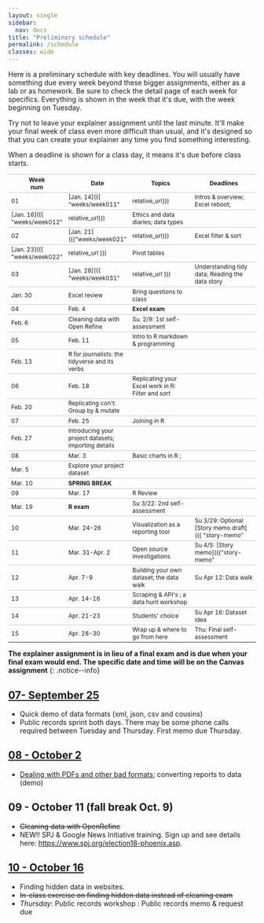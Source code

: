 ```yaml
---
layout: single
sidebar:
  nav: docs
title: "Preliminary schedule"
permalink: /schedule
classes: wide
---
```


<style type="text/css">
table {
  border-collapse: collapse;
  font-size: .85em;
}
th, tr {
  border-top:1px solid #c6cbd1;
}
th:nth-of-type(1) {
  width: 10%;
}
th:nth-of-type(2) {
  width: 20%;
}
th:nth-of-type(3) {
  width: 35%;
}
th:nth-of-type(4) {
  width: 35%;
}
/*
tbody tr:nth-of-type(odd){
  background-color: whitesmoke;
}
tbody tr:nth-of-type(odd) td {
  border-top: 1px solid lightgrey;
}
*/
</style>


Here is a preliminary schedule with key deadlines. You will usually have something due every week beyond these bigger assignments, either as a lab or as homework. Be sure to check the detail page of each week for specifics. Everything is shown in the week that it's due, with the week beginning on Tuesday.

Try not to leave your explainer assignment until the last minute. It'll make your final week of class even more difficult than usual, and it's designed so that you can create your explainer any time you find something interesting.

When a deadline is shown for a class day, it means it's due before class starts.

Week<br>num | Date| Topics | Deadlines
--- | ----------- | ---- | ---
01 | [Jan. 14]({{ "weeks/week011" | relative_url}}) | Intros & overview; Excel reboot; | Tu: [Survey](https://forms.gle/JKeTkXzCE7zUqFDG6) <br> Fr: Integrity pledge
 | [Jan. 16]({{ "weeks/week012" | relative_url}}) | Ethics and data diaries; data types |
02 | [Jan. 21]({{"weeks/week021" | relative_url}})  | Excel filter & sort |
 | [Jan. 23]({{ "weeks/week022" | relative_url }}) | Pivot tables |
03 | [Jan. 28]({{ "weeks/week031" | relative_url }}) | Understanding tidy data; Reading the data story |
  | Jan. 30 | Excel review | Bring questions to class
04 | Feb. 4 | **Excel exam** |
 | Feb. 6 | Cleaning data with Open Refine | Su. 2/9: 1st self-assessment
05 | Feb. 11 | Intro to R markdown & programming |
  | Feb. 13 | R for journalists: the tidyverse and its verbs |
06 | Feb. 18 | Replicating your Excel work in R: Filter and sort |
  | Feb. 20 | Replicating con't: Group by & mutate |
07 | Feb. 25 | Joining in R |
 | Feb. 27 | Introducing your project datasets; importing details |
08 | Mar. 3 | Basic charts in R ;  |
  | Mar. 5 | Explore your project dataset |
 | Mar. 10 | ****SPRING BREAK****  |
09 | Mar. 17 | R Review |
  | Mar. 19 | **R exam** | Su 3/22: 2nd self-assessment
10 | Mar. 24-26 | Visualization as a reporting tool | Su 3/29: Optional [Story memo draft]({{ "story-memo" | relative_url }}) draft
11 | Mar. 31-Apr. 2 | Open source investigations | Su 4/5: [Story memo]({{"story-memo" | relative_url }})
12 | Apr. 7-9  |  Building your own dataset; the data walk |  Su Apr 12: Data walk
13 | Apr. 14-16 | Scraping & API's ; a data hunt workshop |
14 | Apr. 21-23 | Students' choice | Su Apr 16: Dataset idea
15 | Apr. 28-30 | Wrap up & where to go from here  | Thu: Final self-assessment

**The explainer assignment is in lieu of a final exam and is due when your final exam would end. The specific date and time will be on the Canvas assignment**
{: .notice--info}


## [07- September 25]({{site.baseurl}}/weeks/07-formats-public-records)
* Quick demo of data formats (xml, json, csv and cousins)
* Public records sprint both days. There may be some phone calls required between Tuesday and Thursday. First memo due Thursday.

## [08 - October 2]({{site.baseurl}}/08-pdfs)
* [Dealing with PDFs and other bad formats]({{site.baseurl}}/tutorials/xl-pdf-convert); converting reports to data (demo)

## 09 - October 11 (fall break Oct. 9)
* ~~Cleaning data with OpenRefine~~
* NEW!! SPJ & Google News Initiative training. Sign up and see details here: https://www.spj.org/election18-phoenix.asp.

## [10 - October 16]({{site.baseurl}}/weeks/10-scrape-simple)
* Finding hidden data in websites.
* ~~In-class exercise on finding hidden data instead of cleaning exam~~
* *Thursday*: Public records workshop : Public records memo & request due
